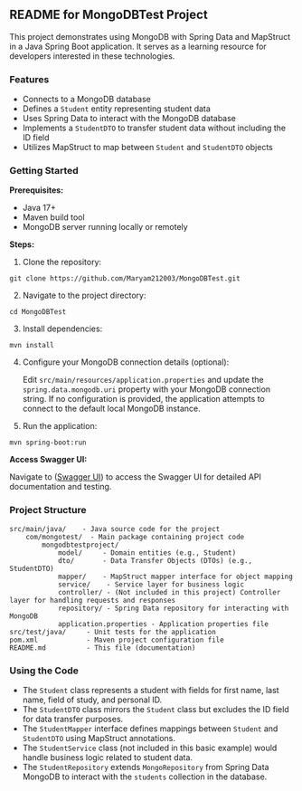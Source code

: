 ##  README for MongoDBTest Project

This project demonstrates using MongoDB with Spring Data and MapStruct in a Java Spring Boot application. It serves as a learning resource for developers interested in these technologies.

###  Features

* Connects to a MongoDB database
* Defines a `Student` entity representing student data
* Uses Spring Data to interact with the MongoDB database
* Implements a `StudentDTO` to transfer student data without including the ID field
* Utilizes MapStruct to map between `Student` and `StudentDTO` objects

###  Getting Started

**Prerequisites:**

* Java 17+
* Maven build tool
* MongoDB server running locally or remotely

**Steps:**

1. Clone the repository:

```
git clone https://github.com/Maryam212003/MongoDBTest.git
```

2. Navigate to the project directory:

```
cd MongoDBTest
```

3. Install dependencies:

```
mvn install
```

4. Configure your MongoDB connection details (optional):

   Edit `src/main/resources/application.properties` and update the `spring.data.mongodb.uri` property with your MongoDB connection string. If no configuration is provided, the application attempts to connect to the default local MongoDB instance.

5. Run the application:

```
mvn spring-boot:run
```

**Access Swagger UI:**

Navigate to ([Swagger UI](http://localhost:8080/swagger-ui.html)) to access the Swagger UI for detailed API documentation and testing.

###  Project Structure

```
src/main/java/    - Java source code for the project
    com/mongotest/  - Main package containing project code
        mongodbtestproject/
            model/     - Domain entities (e.g., Student)
            dto/       - Data Transfer Objects (DTOs) (e.g., StudentDTO)
            mapper/    - MapStruct mapper interface for object mapping
            service/    - Service layer for business logic
            controller/ - (Not included in this project) Controller layer for handling requests and responses
            repository/ - Spring Data repository for interacting with MongoDB
            application.properties - Application properties file
src/test/java/     - Unit tests for the application
pom.xml            - Maven project configuration file
README.md          - This file (documentation)
```

###  Using the Code

* The `Student` class represents a student with fields for first name, last name, field of study, and personal ID.
* The `StudentDTO` class mirrors the `Student` class but excludes the ID field for data transfer purposes.
* The `StudentMapper` interface defines mappings between `Student` and `StudentDTO` using MapStruct annotations.
* The `StudentService` class (not included in this basic example) would handle business logic related to student data.
* The `StudentRepository` extends `MongoRepository` from Spring Data MongoDB to interact with the `students` collection in the database.

